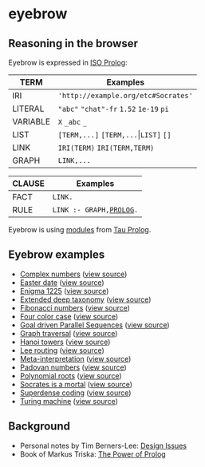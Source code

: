# eyebrow

## Reasoning in the browser

Eyebrow is expressed in [ISO Prolog](https://en.wikipedia.org/wiki/Prolog#ISO_Prolog):

TERM            | Examples
----------------|---------
IRI             | `'http://example.org/etc#Socrates'`
LITERAL         | `"abc"` `"chat"-fr` `1.52` `1e-19` `pi`
VARIABLE        | `X` `_abc` `_`
LIST            | `[TERM,...]` `[TERM,...`\|`LIST]` `[]`
LINK            | `IRI(TERM)` `IRI(TERM,TERM)`
GRAPH           | `LINK,...`

CLAUSE          | Examples
----------------|---------
FACT            | `LINK.`
RULE            | `LINK :- GRAPH,`[`PROLOG`](http://tau-prolog.org/documentation#prolog)`.`

Eyebrow is using [modules](https://github.com/josd/eye/tree/master/looking/eyebrow/modules) from [Tau Prolog](http://tau-prolog.org/).


## Eyebrow examples

- [Complex numbers](https://josd.github.io/eye/looking/eyebrow/examples/complex.html) ([view source](https://github.com/josd/eye/blob/master/looking/eyebrow/examples/complex.html))
- [Easter date](https://josd.github.io/eye/looking/eyebrow/examples/easter.html) ([view source](https://github.com/josd/eye/blob/master/looking/eyebrow/examples/easter.html))
- [Enigma 1225](https://josd.github.io/eye/looking/eyebrow/examples/enigma1225.html) ([view source](https://github.com/josd/eye/blob/master/looking/eyebrow/examples/enigma1225.html))
- [Extended deep taxonomy](https://josd.github.io/eye/looking/eyebrow/examples/edt.html) ([view source](https://github.com/josd/eye/blob/master/looking/eyebrow/examples/edt.html))
- [Fibonacci numbers](https://josd.github.io/eye/looking/eyebrow/examples/fibonacci.html) ([view source](https://github.com/josd/eye/blob/master/looking/eyebrow/examples/fibonacci.html))
- [Four color case](https://josd.github.io/eye/looking/eyebrow/examples/fourcolor.html) ([view source](https://github.com/josd/eye/blob/master/looking/eyebrow/examples/fourcolor.html))
- [Goal driven Parallel Sequences](https://josd.github.io/eye/looking/eyebrow/examples/gps.html) ([view source](https://github.com/josd/eye/blob/master/looking/eyebrow/examples/gps.html))
- [Graph traversal](https://josd.github.io/eye/looking/eyebrow/examples/graph.html) ([view source](https://github.com/josd/eye/blob/master/looking/eyebrow/examples/graph.html))
- [Hanoi towers](https://josd.github.io/eye/looking/eyebrow/examples/hanoi.html) ([view source](https://github.com/josd/eye/blob/master/looking/eyebrow/examples/hanoi.html))
- [Lee routing](https://josd.github.io/eye/looking/eyebrow/examples/lee.html) ([view source](https://github.com/josd/eye/blob/master/looking/eyebrow/examples/lee.html))
- [Meta-interpretation](https://josd.github.io/eye/looking/eyebrow/examples/mi.html) ([view source](https://github.com/josd/eye/blob/master/looking/eyebrow/examples/mi.html))
- [Padovan numbers](https://josd.github.io/eye/looking/eyebrow/examples/padovan.html) ([view source](https://github.com/josd/eye/blob/master/looking/eyebrow/examples/padovan.html))
- [Polynomial roots](https://josd.github.io/eye/looking/eyebrow/examples/polynomial.html) ([view source](https://github.com/josd/eye/blob/master/looking/eyebrow/examples/polynomial.html))
- [Socrates is a mortal](https://josd.github.io/eye/looking/eyebrow/examples/socrates.html) ([view source](https://github.com/josd/eye/blob/master/looking/eyebrow/examples/socrates.html))
- [Superdense coding](https://josd.github.io/eye/looking/eyebrow/examples/sdcoding.html) ([view source](https://github.com/josd/eye/blob/master/looking/eyebrow/examples/sdcoding.html))
- [Turing machine](https://josd.github.io/eye/looking/eyebrow/examples/turing.html) ([view source](https://github.com/josd/eye/blob/master/looking/eyebrow/examples/turing.html))


## Background

- Personal notes by Tim Berners-Lee: [Design Issues](https://www.w3.org/DesignIssues/)
- Book of Markus Triska: [The Power of Prolog](https://www.metalevel.at/prolog)
